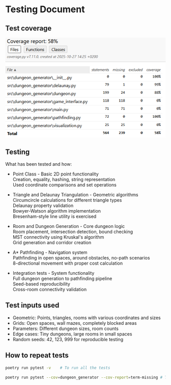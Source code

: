 # Testing Document

## Test coverage

![Poetry Coverage](/docs/screenshots/coverage-report.png)

## Testing

What has been tested and how:

- Point Class - Basic 2D point functionality  
Creation, equality, hashing, string representation\
Used coordinate comparisons and set operations

- Triangle and Delaunay Triangulation - Geometric algorithms  
Circumcircle calculations for different triangle types\
Delaunay property validation\
Bowyer-Watson algorithm implementation\
Bresenham-style line utility is exercised

- Room and Dungeon Generation - Core dungeon logic  
Room placement, intersection detection, bound checking\
MST connectivity using Kruskal's algorithm\
Grid generation and corridor creation

- A* Pathfinding - Navigation system  
Pathfinding in open spaces, around obstacles, no-path scenarios\
8-directional movement with proper cost calculation

- Integration tests - System functionality  
Full dungeon generation to pathfinding pipeline\
Seed-based reproducibility\
Cross-room connectivity validation

## Test inputs used
- Geometric: Points, triangles, rooms with various coordinates and sizes
- Grids: Open spaces, wall mazes, completely blocked areas
- Parameters: Different dungeon sizes, room counts
- Edge cases: Tiny dungeons, large rooms in small spaces
- Random seeds: 42, 123, 999 for reproducible testing

## How to repeat tests
```bash
poetry run pytest -v    # To run all the tests
```

```bash
poetry run pytest --cov=dungeon_generator --cov-report=term-missing # To include coverage
```